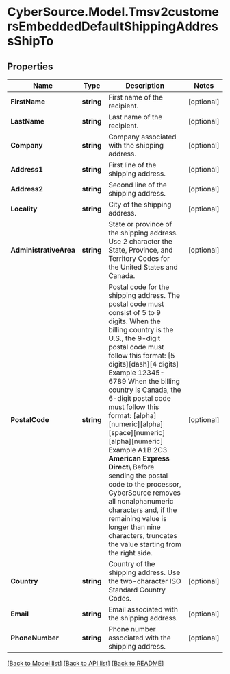 # CyberSource.Model.Tmsv2customersEmbeddedDefaultShippingAddressShipTo
## Properties

Name | Type | Description | Notes
------------ | ------------- | ------------- | -------------
**FirstName** | **string** | First name of the recipient.  | [optional] 
**LastName** | **string** | Last name of the recipient.  | [optional] 
**Company** | **string** | Company associated with the shipping address.  | [optional] 
**Address1** | **string** | First line of the shipping address.  | [optional] 
**Address2** | **string** | Second line of the shipping address.  | [optional] 
**Locality** | **string** | City of the shipping address.  | [optional] 
**AdministrativeArea** | **string** | State or province of the shipping address. Use 2 character the State, Province, and Territory Codes for the United States and Canada.  | [optional] 
**PostalCode** | **string** | Postal code for the shipping address. The postal code must consist of 5 to 9 digits.  When the billing country is the U.S., the 9-digit postal code must follow this format: [5 digits][dash][4 digits]  Example 12345-6789  When the billing country is Canada, the 6-digit postal code must follow this format: [alpha][numeric][alpha][space][numeric][alpha][numeric]  Example A1B 2C3  **American Express Direct**\\ Before sending the postal code to the processor, CyberSource removes all nonalphanumeric characters and, if the remaining value is longer than nine characters, truncates the value starting from the right side.  | [optional] 
**Country** | **string** | Country of the shipping address. Use the two-character ISO Standard Country Codes.  | [optional] 
**Email** | **string** | Email associated with the shipping address.  | [optional] 
**PhoneNumber** | **string** | Phone number associated with the shipping address.  | [optional] 

[[Back to Model list]](../README.md#documentation-for-models) [[Back to API list]](../README.md#documentation-for-api-endpoints) [[Back to README]](../README.md)

